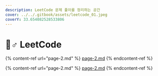 ```yaml
---
description: LeetCode 문제 풀이를 정리하는 공간
cover: ../../.gitbook/assets/leetcode_01.jpeg
coverY: 33.654082528533806
---
```


# 🧗♂ LeetCode

{% content-ref url="page-2.md" %}
[page-2.md](page-2.md)
{% endcontent-ref %}

{% content-ref url="page-2.md" %}
[page-2.md](page-2.md)
{% endcontent-ref %}
